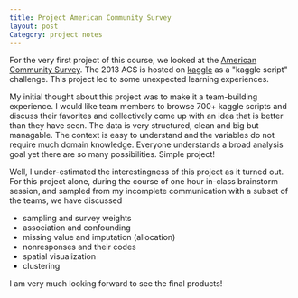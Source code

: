 ```yaml
---
title: Project American Community Survey
layout: post
Category: project notes
---
```

For the very first project of this course, we looked at the [American Community Survey](https://www.census.gov/programs-surveys/acs/). The 2013 ACS is hosted on [kaggle](http://www.kaggle.com) as a "kaggle script" challenge. This project led to some unexpected learning experiences.


My initial thought about this project was to make it a team-building experience. I would like team members to browse 700+ kaggle scripts and discuss their favorites and collectively come up with an idea that is better than they have seen. The data is very structured, clean and big but managable. The context is easy to understand and the variables do not require much domain knowledge. Everyone understands a broad analysis goal yet there are so many possibilities. Simple project!


Well, I under-estimated the interestingness of this project as it turned out. For this project alone, during the course of one hour in-class brainstorm session, and sampled from my incomplete communication with a subset of the teams, we have discussed

- sampling and survey weights
- association and confounding
- missing value and imputation (allocation)
- nonresponses and their codes
- spatial visualization
- clustering

I am very much looking forward to see the final products!
